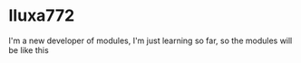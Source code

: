 # Iluxa772
I'm a new developer of modules, I'm just learning so far, so the modules will be like this

